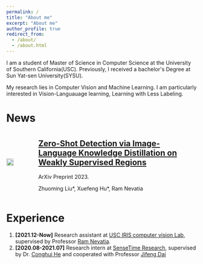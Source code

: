 ```yaml
---
permalink: /
title: "About me"
excerpt: "About me"
author_profile: true
redirect_from: 
  - /about/
  - /about.html
---
```


I am a student of Master of Science in Computer Science at the University of Southern California(USC). Previously, I received a bachelor's Degree at Sun Yat-sen University(SYSU).

My research lies in Computer Vision and Machine Learning. I am particularly interested in Vision-Languauage learning, Learning with Less Labeling.  




<h1 style="margin-bottom: 0.3em;">News</h1>
<div style="display: flex; flex-direction: row; align-items: center;">
  <img src="https://dragonlzm.github.io/zhuomingliu.github.io/images/EZSD.png" style="width: 30%; margin-right: 20px;">
  <div>
    <h2><a href="https://arxiv.org/abs/2303.12145">Zero-Shot Detection via Image-Language Knowledge Distillation on Weakly Supervised Regions</a></h2>
    <p style="margin-bottom: 0.2em;">ArXiv Preprint 2023.</p>
    <p>Zhuoming Liu*, Xuefeng Hu*, Ram Nevatia</p>
    <!-- <ul>
      <li>Feature 1</li>
      <li>Feature 2</li>
      <li>Feature 3</li>
    </ul> -->
  </div>
</div>


Experience
======
1. **[2021.12-Now]** Research assistant at [USC IRIS computer vision Lab](https://sites.usc.edu/iris-cvlab/), supervised by Professor [Ram Nevatia](https://sites.usc.edu/iris-cvlab/professor-ram-nevatia/). 
1. **[2020.08-2021.07]** Research intern at [SenseTime Research](https://www.sensetime.com/en), supervised by Dr. [Conghui He](https://scholar.google.com/citations?user=PopTv7kAAAAJ&hl=en) and cooperated with Professor [Jifeng Dai](https://jifengdai.org/)


